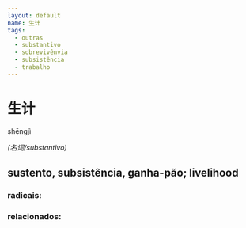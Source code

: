 ```yaml
--- 
layout: default
name: 生计 
tags: 
  - outras
  - substantivo
  - sobrevivênvia
  - subsistência
  - trabalho
--- 
```

# 生计 
shēngjì  
 
*(名词/substantivo)*  
## sustento, subsistência, ganha-pão; livelihood 
### radicais: 
### relacionados: 
